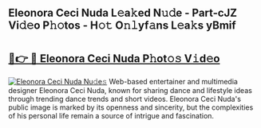 ## Eleonora Ceci Nuda L𝚎a𝚔ed N𝚞𝚍e - Part-cJZ Vi𝚍𝚎o P𝚑𝚘tos - H𝚘𝚝 O𝚗𝚕yf𝚊ns L𝚎a𝚔s yBmif

# <h2><a href="http://kf66yl.oniu.top/?m=Eleonora+Ceci+Nuda">🔗👉 🔴 Eleonora Ceci Nuda P𝚑ot𝚘𝚜 V𝚒d𝚎o</a></h2>

[![Eleonora Ceci Nuda Nu𝚍e𝚜](https://i.imgur.com/0qMVB7G.gif)](http://kf66yl.oniu.top/?m=Eleonora+Ceci+Nuda)
Web-based entertainer and multimedia designer Eleonora Ceci Nuda, known for sharing dance and lifestyle ideas through trending dance trends and short videos. Eleonora Ceci Nuda's public image is marked by its openness and sincerity, but the complexities of his personal life remain a source of intrigue and fascination.  
